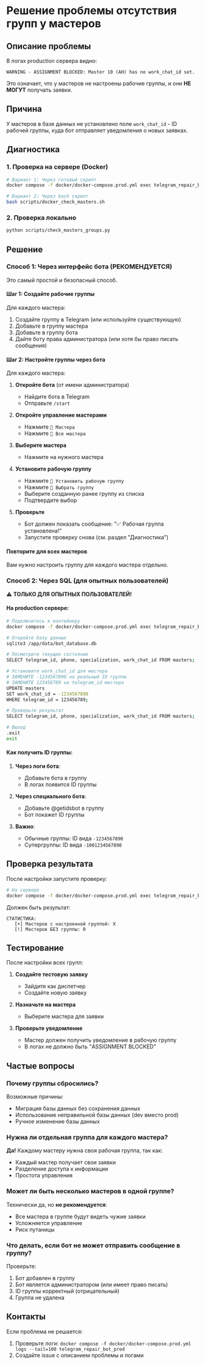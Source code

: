 # Решение проблемы отсутствия групп у мастеров

## Описание проблемы

В логах production сервера видно:
```
WARNING - ASSIGNMENT BLOCKED: Master 10 (АН) has no work_chat_id set.
```

Это означает, что у мастеров не настроены рабочие группы, и они **НЕ МОГУТ** получать заявки.

## Причина

У мастеров в базе данных не установлено поле `work_chat_id` - ID рабочей группы, куда бот отправляет уведомления о новых заявках.

## Диагностика

### 1. Проверка на сервере (Docker)

```bash
# Вариант 1: Через готовый скрипт
docker compose -f docker/docker-compose.prod.yml exec telegram_repair_bot_prod python /app/scripts/check_masters_groups.py

# Вариант 2: Через bash скрипт
bash scripts/docker_check_masters.sh
```

### 2. Проверка локально

```bash
python scripts/check_masters_groups.py
```

## Решение

### Способ 1: Через интерфейс бота (РЕКОМЕНДУЕТСЯ)

Это самый простой и безопасный способ.

#### Шаг 1: Создайте рабочие группы

Для каждого мастера:
1. Создайте группу в Telegram (или используйте существующую)
2. Добавьте в группу мастера
3. Добавьте в группу бота
4. Дайте боту права администратора (или хотя бы право писать сообщения)

#### Шаг 2: Настройте группы через бота

Для каждого мастера:

1. **Откройте бота** (от имени администратора)
   - Найдите бота в Telegram
   - Отправьте `/start`

2. **Откройте управление мастерами**
   - Нажмите `👥 Мастера`
   - Нажмите `👥 Все мастера`

3. **Выберите мастера**
   - Нажмите на нужного мастера

4. **Установите рабочую группу**
   - Нажмите `💬 Установить рабочую группу`
   - Нажмите `💬 Выбрать группу`
   - Выберите созданную ранее группу из списка
   - Подтвердите выбор

5. **Проверьте**
   - Бот должен показать сообщение: "✅ Рабочая группа установлена!"
   - Запустите проверку снова (см. раздел "Диагностика")

#### Повторите для всех мастеров

Вам нужно настроить группу для каждого мастера отдельно.

### Способ 2: Через SQL (для опытных пользователей)

⚠️ **ТОЛЬКО ДЛЯ ОПЫТНЫХ ПОЛЬЗОВАТЕЛЕЙ!**

#### На production сервере:

```bash
# Подключитесь к контейнеру
docker compose -f docker/docker-compose.prod.yml exec telegram_repair_bot_prod /bin/sh

# Откройте базу данных
sqlite3 /app/data/bot_database.db

# Посмотрите текущее состояние
SELECT telegram_id, phone, specialization, work_chat_id FROM masters;

# Установите work_chat_id для мастера
# ЗАМЕНИТЕ -1234567890 на реальный ID группы
# ЗАМЕНИТЕ 123456789 на telegram_id мастера
UPDATE masters
SET work_chat_id = -1234567890
WHERE telegram_id = 123456789;

# Проверьте результат
SELECT telegram_id, phone, specialization, work_chat_id FROM masters;

# Выход
.exit
exit
```

#### Как получить ID группы:

1. **Через логи бота**:
   - Добавьте бота в группу
   - В логах появится ID группы

2. **Через специального бота**:
   - Добавьте @getidsbot в группу
   - Бот покажет ID группы

3. **Важно**:
   - Обычные группы: ID вида `-1234567890`
   - Супергруппы: ID вида `-1001234567890`

## Проверка результата

После настройки запустите проверку:

```bash
# На сервере
docker compose -f docker/docker-compose.prod.yml exec telegram_repair_bot_prod python /app/scripts/check_masters_groups.py
```

Должен быть результат:
```
СТАТИСТИКА:
   [+] Мастеров с настроенной группой: X
   [!] Мастеров БЕЗ группы: 0
```

## Тестирование

После настройки всех групп:

1. **Создайте тестовую заявку**
   - Зайдите как диспетчер
   - Создайте новую заявку

2. **Назначьте на мастера**
   - Выберите мастера для заявки

3. **Проверьте уведомление**
   - Мастер должен получить уведомление в рабочую группу
   - В логах не должно быть "ASSIGNMENT BLOCKED"

## Частые вопросы

### Почему группы сбросились?

Возможные причины:
- Миграция базы данных без сохранения данных
- Использование неправильной базы данных (dev вместо prod)
- Ручное изменение базы данных

### Нужна ли отдельная группа для каждого мастера?

**Да!** Каждому мастеру нужна своя рабочая группа, так как:
- Каждый мастер получает свои заявки
- Разделение доступа к информации
- Простота управления

### Может ли быть несколько мастеров в одной группе?

Технически да, но **не рекомендуется**:
- Все мастера в группе будут видеть чужие заявки
- Усложняется управление
- Риск путаницы

### Что делать, если бот не может отправить сообщение в группу?

Проверьте:
1. Бот добавлен в группу
2. Бот является администратором (или имеет право писать)
3. ID группы корректный (отрицательный)
4. Группа не удалена

## Контакты

Если проблема не решается:
1. Проверьте логи: `docker compose -f docker/docker-compose.prod.yml logs --tail=100 telegram_repair_bot_prod`
2. Создайте issue с описанием проблемы и логами
